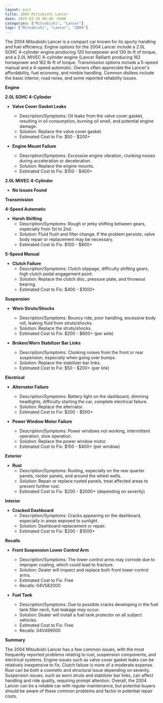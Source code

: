 ```yaml
---
layout: post
title: 2004 Mitsubishi Lancer
date: 2025-03-20 08:49 -0400
categories: ["Mitsubishi", "Lancer"]
tags: ["Mitsubishi", "Lancer", "2004"]
---
```

The 2004 Mitsubishi Lancer is a compact car known for its sporty handling and fuel efficiency. Engine options for the 2004 Lancer include a 2.0L SOHC 4-cylinder engine producing 120 horsepower and 130 lb-ft of torque, and a 2.0L MIVEC 4-cylinder engine (Lancer Ralliart) producing 162 horsepower and 162 lb-ft of torque. Transmission options include a 5-speed manual and a 4-speed automatic. Owners often appreciate the Lancer's affordability, fuel economy, and nimble handling. Common dislikes include the basic interior, road noise, and some reported reliability issues.

**Engine**

**2.0L SOHC 4-Cylinder**

*   **Valve Cover Gasket Leaks**
    *   Description/Symptoms: Oil leaks from the valve cover gasket, resulting in oil consumption, burning oil smell, and potential engine damage.
    *   Solution: Replace the valve cover gasket.
    *   Estimated Cost to Fix: $50 - $200+

*   **Engine Mount Failure**
    *   Description/Symptoms: Excessive engine vibration, clunking noises during acceleration or deceleration.
    *   Solution: Replace the engine mounts.
    *   Estimated Cost to Fix: $100 - $400+

**2.0L MIVEC 4-Cylinder**

*   **No Issues Found**

**Transmission**

**4-Speed Automatic**

*   **Harsh Shifting**
    *   Description/Symptoms: Rough or jerky shifting between gears, especially from 1st to 2nd.
    *   Solution: Fluid flush and filter change. If the problem persists, valve body repair or replacement may be necessary.
    *   Estimated Cost to Fix: $100 - $800+

**5-Speed Manual**

*   **Clutch Failure**
    *   Description/Symptoms: Clutch slippage, difficulty shifting gears, high clutch pedal engagement point.
    *   Solution: Replace the clutch disc, pressure plate, and throwout bearing.
    *   Estimated Cost to Fix: $400 - $1000+

**Suspension**

*   **Worn Struts/Shocks**
    *   Description/Symptoms: Bouncy ride, poor handling, excessive body roll, leaking fluid from struts/shocks.
    *   Solution: Replace the struts/shocks.
    *   Estimated Cost to Fix: $200 - $600+ (per axle)

*   **Broken/Worn Stabilizer Bar Links**
    *   Description/Symptoms: Clunking noises from the front or rear suspension, especially when going over bumps.
    *   Solution: Replace the stabilizer bar links.
    *   Estimated Cost to Fix: $50 - $200+ (per link)

**Electrical**

*   **Alternator Failure**
    *   Description/Symptoms: Battery light on the dashboard, dimming headlights, difficulty starting the car, complete electrical failure.
    *   Solution: Replace the alternator.
    *   Estimated Cost to Fix: $200 - $500+

*   **Power Window Motor Failure**
    *   Description/Symptoms: Power windows not working, intermittent operation, slow operation.
    *   Solution: Replace the power window motor.
    *   Estimated Cost to Fix: $150 - $400+ (per window)

**Exterior**

*   **Rust**
    *   Description/Symptoms: Rusting, especially on the rear quarter panels, rocker panels, and around the wheel wells.
    *   Solution: Repair or replace rusted panels, treat affected areas to prevent further rust.
    *   Estimated Cost to Fix: $200 - $2000+ (depending on severity)

**Interior**

*   **Cracked Dashboard**
    *   Description/Symptoms: Cracks appearing on the dashboard, especially in areas exposed to sunlight.
    *   Solution: Dashboard replacement or repair.
    *   Estimated Cost to Fix: $200 - $1000+

**Recalls**

*   **Front Suspension Lower Control Arm**
    *   Description/Symptoms: The lower control arms may corrode due to improper coating, which could lead to fracture.
    *   Solution: Dealer will inspect and replace both front lower control arms.
    *   Estimated Cost to Fix: Free
    *   Recalls: 04V582000

*   **Fuel Tank**
    *   Description/Symptoms: Due to possible cracks developing in the fuel tank filler neck, fuel leakage may occur.
    *   Solution: Dealer will install a fuel tank protector on all subject vehicles.
    *   Estimated Cost to Fix: Free
    *   Recalls: 04V499000

**Summary**

The 2004 Mitsubishi Lancer has a few common issues, with the most frequently reported problems relating to rust, suspension components, and electrical systems. Engine issues such as valve cover gasket leaks can be relatively inexpensive to fix. Clutch failure is more of a moderate expense. Rust can be both a cosmetic and structural issue depending on severity. Suspension issues, such as worn struts and stabilizer bar links, can affect handling and ride quality, requiring prompt attention. Overall, the 2004 Lancer can be a reliable car with regular maintenance, but potential buyers should be aware of these common problems and factor in potential repair costs.


